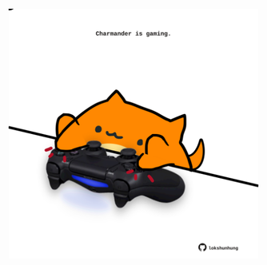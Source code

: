 <!-- built at 22/10/2025, 02:28:44 UTC -->
<p align="center">
  <img width="500" height="500" src="./ReadmeImage.svg">
</p>
